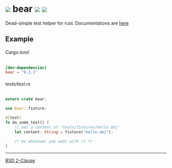 ![][bear-i] bear [![][version-i]][crates] [![][buildstat-i]][travis]
========

Dead-simple test helper for rust. Documentations are [here][docs]

Example
--------

###### Cargo.toml

```toml
[dev-dependencies]
bear = "0.1.1"
```

###### tests/test.rs

```rust
extern crate bear;

use bear::fixture;

#[test]
fn do_some_test() {
    // Get a content of 'tests/fixtures/hello.obj'
    let content: String = fixture("hello.obj");

    /* Do whatever you want with it */
}
```

--------

[BSD 2-Clause](LICENSE.md)

[docs]:         //simnalamburt.github.io/bear
[crates]:       //crates.io/crates/bear
[travis]:       //travis-ci.org/simnalamburt/bear

[bear-i]:       https://simnalamburt.github.io/bear/cute.png
[version-i]:    https://img.shields.io/badge/cargo-v0.1.1-orange.svg?style=flat
[buildstat-i]:  https://img.shields.io/travis/simnalamburt/bear/master.svg?style=flat
